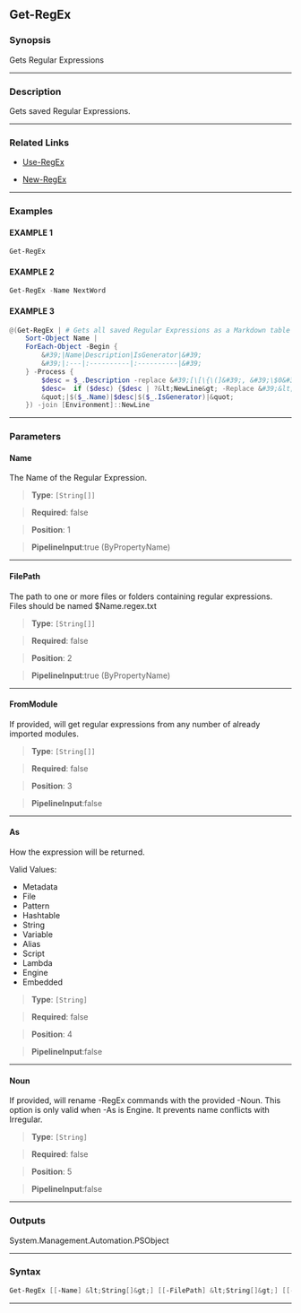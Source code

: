 
Get-RegEx
---------
### Synopsis
Gets Regular Expressions

---
### Description

Gets saved Regular Expressions.

---
### Related Links
* [Use-RegEx](Use-RegEx.md)



* [New-RegEx](New-RegEx.md)



---
### Examples
#### EXAMPLE 1
```PowerShell
Get-RegEx
```

#### EXAMPLE 2
```PowerShell
Get-RegEx -Name NextWord
```

#### EXAMPLE 3
```PowerShell
@(Get-RegEx | # Gets all saved Regular Expressions as a Markdown table
    Sort-Object Name |
    ForEach-Object -Begin {
        &#39;|Name|Description|IsGenerator|&#39;
        &#39;|:---|:----------|:----------|&#39;
    } -Process {
        $desc = $_.Description -replace &#39;[\[\{\(]&#39;, &#39;\$0&#39;
        $desc=  if ($desc) {$desc | ?&lt;NewLine&gt; -Replace &#39;&lt;br/&gt;&#39;} else  { &#39;&#39;}
        &quot;|$($_.Name)|$desc|$($_.IsGenerator)|&quot;
    }) -join [Environment]::NewLine
```

---
### Parameters
#### **Name**

The Name of the Regular Expression.



> **Type**: ```[String[]]```

> **Required**: false

> **Position**: 1

> **PipelineInput**:true (ByPropertyName)



---
#### **FilePath**

The path to one or more files or folders containing regular expressions.
Files should be named $Name.regex.txt



> **Type**: ```[String[]]```

> **Required**: false

> **Position**: 2

> **PipelineInput**:true (ByPropertyName)



---
#### **FromModule**

If provided, will get regular expressions from any number of already imported modules.



> **Type**: ```[String[]]```

> **Required**: false

> **Position**: 3

> **PipelineInput**:false



---
#### **As**

How the expression will be returned.



Valid Values:

* Metadata
* File
* Pattern
* Hashtable
* String
* Variable
* Alias
* Script
* Lambda
* Engine
* Embedded



> **Type**: ```[String]```

> **Required**: false

> **Position**: 4

> **PipelineInput**:false



---
#### **Noun**

If provided, will rename -RegEx commands with the provided -Noun.
This option is only valid when -As is Engine.
It prevents name conflicts with Irregular.



> **Type**: ```[String]```

> **Required**: false

> **Position**: 5

> **PipelineInput**:false



---
### Outputs
System.Management.Automation.PSObject


---
### Syntax
```PowerShell
Get-RegEx [[-Name] &lt;String[]&gt;] [[-FilePath] &lt;String[]&gt;] [[-FromModule] &lt;String[]&gt;] [[-As] &lt;String&gt;] [[-Noun] &lt;String&gt;] [&lt;CommonParameters&gt;]
```
---


